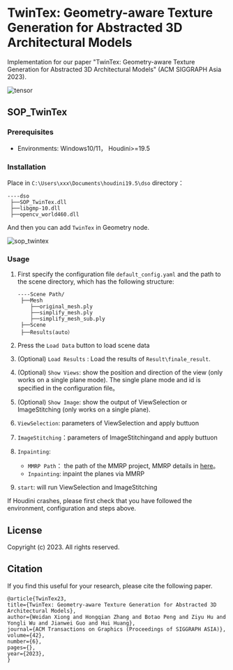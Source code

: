 # TwinTex: Geometry-aware Texture Generation for Abstracted 3D Architectural Models

Implementation for our paper "TwinTex: Geometry-aware Texture Generation for Abstracted 3D Architectural Models" (ACM SIGGRAPH Asia 2023).

![tensor](https://github.com/Ligo04/TwinTex/blob/main/images/teaser.png?raw=true)

## SOP_TwinTex 

### Prerequisites

- Environments: Windows10/11， Houdini>=19.5

### Installation

Place in  `C:\Users\xxx\Documents\houdini19.5\dso` directory：

```
----dso
 ├──SOP_TwinTex.dll
 ├──libgmp-10.dll
 ├──opencv_world460.dll
```

And then you can add `TwinTex` in Geometry node.

![sop_twintex](https://github.com/Ligo04/TwinTex/blob/main/images/SOP_TwinTex.png?raw=true)

### Usage 

1. First specify the configuration file `default_config.yaml` and the path to the scene directory, which has the following structure:

   ```
   ----Scene Path/
    ├──Mesh
       ├──original_mesh.ply
       ├──simplify_mesh.ply
       ├──simplify_mesh_sub.ply
    ├──Scene
    ├──Results(auto）
   ```

2. Press the `Load Data` button to load scene data

3. (Optional) `Load Results` : Load the results of `Result\finale_result`.

4. (Optional) `Show Views`: show the position and direction of the view (only works on a single plane mode). The single plane  mode and id is specified in the configuration file。

5. (Optional) `Show Image`: show the output of ViewSelection or ImageStitching (only works on a single plane).

6. `ViewSelection`: parameters of ViewSelection and apply buttuon

7. `ImageStitching`：parameters of ImageStitchingand and apply buttuon

8. `Inpainting`:

   - `MMRP Path`： the path of the MMRP project, MMRP details in [here](https://github.com/Ligo04/TwinTex/tree/main/MMRP)。
   - `Inpainting`:   inpaint the planes via MMRP

9. `start`: will run ViewSelection and ImageStitching 

If Houdini crashes, please first check that you have followed the environment, configuration and steps above.

## License

Copyright (c) 2023. All rights reserved.

## Citation

If you find this useful for your research, please cite the following paper.

```
@article{TwinTex23,
title={TwinTex: Geometry-aware Texture Generation for Abstracted 3D Architectural Models},
author={Weidan Xiong and Hongqian Zhang and Botao Peng and Ziyu Hu and Yongli Wu and Jianwei Guo and Hui Huang},
journal={ACM Transactions on Graphics (Proceedings of SIGGRAPH ASIA)},
volume={42},
number={6},
pages={},
year={2023},
}
```
